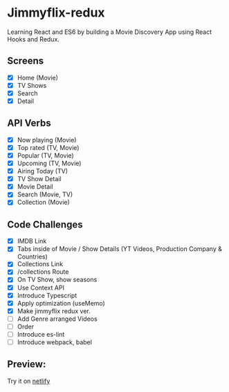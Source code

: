 # Jimmyflix-redux

Learning React and ES6 by building a Movie Discovery App using React Hooks and Redux.

## Screens

- [x] Home (Movie)
- [x] TV Shows
- [x] Search
- [x] Detail

## API Verbs

- [x] Now playing (Movie)
- [x] Top rated (TV, Movie)
- [x] Popular (TV, Movie)
- [x] Upcoming (TV, Movie)
- [x] Airing Today (TV)
- [x] TV Show Detail
- [x] Movie  Detail
- [x] Search (Movie, TV)
- [x] Collection (Movie)

## Code Challenges

- [x] IMDB Link
- [x] Tabs inside of Movie / Show Details (YT Videos, Production Company & Countries)
- [x] Collections Link
- [x] /collections Route
- [x] On TV Show, show seasons
- [x] Use Context API
- [x] Introduce Typescript
- [x] Apply optimization (useMemo)
- [x] Make jimmyflix redux ver.
- [ ] Add Genre arranged Videos
- [ ] Order
- [ ] Introduce es-lint
- [ ] Introduce webpack, babel

## Preview:

Try it on [netlify](https://thirsty-newton-74e058.netlify.app/)
